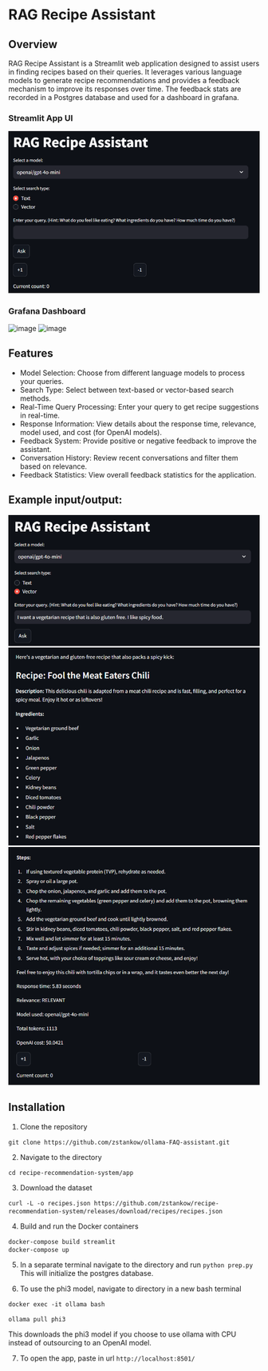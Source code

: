 # RAG Recipe Assistant

## Overview
RAG Recipe Assistant is a Streamlit web application designed to assist users in finding recipes based on their queries. It leverages various language models to generate recipe recommendations and provides a feedback mechanism to improve its responses over time. The feedback stats are recorded in a Postgres database and used for a dashboard in grafana. 

### Streamlit App UI
![alt text](image.png)

### Grafana Dashboard
![image](https://github.com/user-attachments/assets/a8cdc02e-c5e5-402d-9c32-6cc363c8f215)
![image](https://github.com/user-attachments/assets/c541d082-aa7a-4793-882a-94a285fb2e34)



## Features
- Model Selection: Choose from different language models to process your queries.
- Search Type: Select between text-based or vector-based search methods.
- Real-Time Query Processing: Enter your query to get recipe suggestions in real-time.
- Response Information: View details about the response time, relevance, model used, and cost (for OpenAI models).
- Feedback System: Provide positive or negative feedback to improve the assistant.
- Conversation History: Review recent conversations and filter them based on relevance.
- Feedback Statistics: View overall feedback statistics for the application.

## Example input/output:

![alt text](image-1.png)
![alt text](image-2.png)
![alt text](image-3.png)

## Installation

1. Clone the repository
```bashrc
git clone https://github.com/zstankow/ollama-FAQ-assistant.git
```
2. Navigate to the directory
```bashrc
cd recipe-recommendation-system/app
```
3. Download the dataset
```bashrc
curl -L -o recipes.json https://github.com/zstankow/recipe-recommendation-system/releases/download/recipes/recipes.json
```

4. Build and run the Docker containers
```bashrc
docker-compose build streamlit
docker-compose up
```

5. In a separate terminal navigate to the directory and run
`python prep.py`
This will initialize the postgres database.

6. To use the phi3 model, navigate to directory in a new bash terminal
```bashrc
docker exec -it ollama bash
```
```bashrc
ollama pull phi3
```

This downloads the phi3 model if you choose to use ollama with CPU instead of outsourcing to an OpenAI model. 

7. To open the app, paste in url `http://localhost:8501/`



